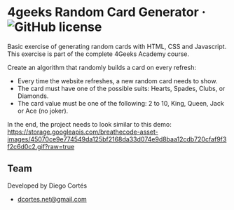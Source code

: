 # 4geeks Random Card Generator &middot; ![GitHub license](https://img.shields.io/badge/license-MIT-blue.svg)

Basic exercise of generating random cards with HTML, CSS and Javascript. This exercise is part of the complete 4Geeks Academy course.

Create an algorithm that randomly builds a card on every refresh:

- Every time the website refreshes, a new random card needs to show.
- The card must have one of the possible suits: Hearts, Spades, Clubs, or Diamonds.
- The card value must be one of the following: 2 to 10, King, Queen, Jack or Ace (no joker).

In the end, the project needs to look similar to this demo: https://storage.googleapis.com/breathecode-asset-images/45070ce9e774549da125bf2168da33d074e9d8baa12cdb720cfaf9f3f2c6d0c2.gif?raw=true

## Team

Developed by Diego Cortés

- dcortes.net@gmail.com
